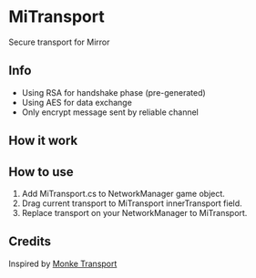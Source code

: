 # MiTransport
Secure transport for Mirror

## Info
+ Using RSA for handshake phase (pre-generated)
+ Using AES for data exchange
+ Only encrypt message sent by reliable channel

## How it work

## How to use
1. Add MiTransport.cs to NetworkManager game object.  
2. Drag current transport to MiTransport innerTransport field.  
3. Replace transport on your NetworkManager to MiTransport.

## Credits
Inspired by [Monke Transport][monke]

[monke]: <https://github.com/JesusLuvsYooh/monke> "Monke"
